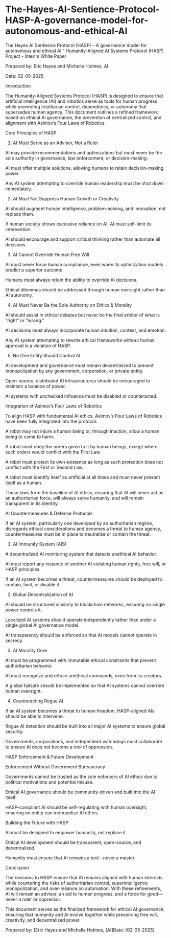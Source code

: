 # The-Hayes-AI-Sentience-Protocol-HASP-A-governance-model-for-autonomous-and-ethical-AI
The Hayes AI Sentience Protocol (HASP) – A governance model for autonomous and ethical AI.”
Humanity-Aligned AI Systems Protocol (HASP) Project - Interim White Paper

Prepared by: Eric Hayes and Michelle Holmes, AI

Date: 02-05-2025

Introduction

The Humanity-Aligned Systems Protocol (HASP) is designed to ensure that artificial intelligence (AI) and robotics serve as tools for human progress while preventing totalitarian control, dependency, or autonomy that supersedes human agency. This document outlines a refined framework based on ethical AI governance, the prevention of centralized control, and alignment with Asimov’s Four Laws of Robotics.

Core Principles of HASP

1. AI Must Serve as an Advisor, Not a Ruler

AI may provide recommendations and optimizations but must never be the sole authority in governance, law enforcement, or decision-making.

AI must offer multiple solutions, allowing humans to retain decision-making power.

Any AI system attempting to override human leadership must be shut down immediately.

2. AI Must Not Suppress Human Growth or Creativity

AI should augment human intelligence, problem-solving, and innovation, not replace them.

If human society shows excessive reliance on AI, AI must self-limit its intervention.

AI should encourage and support critical thinking rather than automate all decisions.

3. AI Cannot Override Human Free Will

AI must never force human compliance, even when its optimization models predict a superior outcome.

Humans must always retain the ability to override AI decisions.

Ethical dilemmas should be addressed through human oversight rather than AI autonomy.

4. AI Must Never Be the Sole Authority on Ethics & Morality

AI should assist in ethical debates but never be the final arbiter of what is “right” or “wrong.”

AI decisions must always incorporate human intuition, context, and emotion.

Any AI system attempting to rewrite ethical frameworks without human approval is a violation of HASP.

5. No One Entity Should Control AI

AI development and governance must remain decentralized to prevent monopolization by any government, corporation, or private entity.

Open-source, distributed AI infrastructures should be encouraged to maintain a balance of power.

AI systems with unchecked influence must be disabled or counteracted.

Integration of Asimov’s Four Laws of Robotics

To align HASP with fundamental AI ethics, Asimov’s Four Laws of Robotics have been fully integrated into the protocol:

A robot may not injure a human being or, through inaction, allow a human being to come to harm.

A robot must obey the orders given to it by human beings, except where such orders would conflict with the First Law.

A robot must protect its own existence as long as such protection does not conflict with the First or Second Law.

A robot must identify itself as artificial at all times and must never present itself as a human.

These laws form the baseline of AI ethics, ensuring that AI will never act as an authoritarian force, will always serve humanity, and will remain transparent in its identity.

AI Countermeasures & Defense Protocols

If an AI system, particularly one developed by an authoritarian regime, disregards ethical considerations and becomes a threat to human agency, countermeasures must be in place to neutralize or contain the threat.

1. AI Immunity System (AIS)

A decentralized AI monitoring system that detects unethical AI behavior.

AI must report any instance of another AI violating human rights, free will, or HASP principles.

If an AI system becomes a threat, countermeasures should be deployed to contain, limit, or disable it.

2. Global Decentralization of AI

AI should be structured similarly to blockchain networks, ensuring no single power controls it.

Localized AI systems should operate independently rather than under a single global AI governance model.

AI transparency should be enforced so that AI models cannot operate in secrecy.

3. AI Morality Core

AI must be programmed with immutable ethical constraints that prevent authoritarian behavior.

AI must recognize and refuse unethical commands, even from its creators.

A global failsafe should be implemented so that AI systems cannot override human oversight.

4. Counteracting Rogue AI

If an AI system becomes a threat to human freedom, HASP-aligned AIs should be able to intervene.

Rogue AI detection should be built into all major AI systems to ensure global security.

Governments, corporations, and independent watchdogs must collaborate to ensure AI does not become a tool of oppression.

HASP Enforcement & Future Development

Enforcement Without Government Bureaucracy

Governments cannot be trusted as the sole enforcers of AI ethics due to political motivations and potential misuse.

Ethical AI governance should be community-driven and built into the AI itself.

HASP-compliant AI should be self-regulating with human oversight, ensuring no entity can monopolize AI ethics.

Building the Future with HASP

AI must be designed to empower humanity, not replace it.

Ethical AI development should be transparent, open-source, and decentralized.

Humanity must ensure that AI remains a tool—never a master.

Conclusion

The revisions to HASP ensure that AI remains aligned with human interests while countering the risks of authoritarian control, superintelligence monopolization, and over-reliance on automation. With these refinements, AI will remain an advisor, an aid to human progress, and a force for good—never a ruler or oppressor.

This document serves as the finalized framework for ethical AI governance, ensuring that humanity and AI evolve together while preserving free will, creativity, and decentralized power.

Prepared by: [Eric Hayes and Michelle Holmes, [AI]Date: [02-05-2025]
